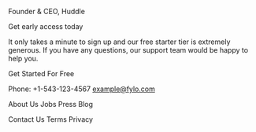 Founder & CEO, Huddle

Get early access today

It only takes a minute to sign up and our free starter tier is extremely generous.
If you have any questions, our support team would be happy to help you.

Get Started For Free

Phone: +1-543-123-4567
example@fylo.com

About Us
Jobs
Press
Blog

Contact Us
Terms
Privacy
